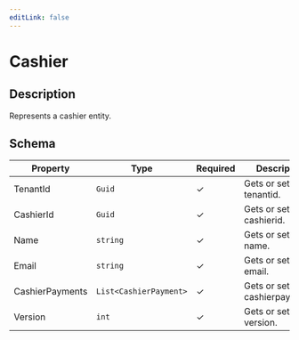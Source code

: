 ```yaml
---
editLink: false
---
```


# Cashier

## Description

Represents a cashier entity.

## Schema

<!-- #region schema -->

| Property | Type | Required | Description |
| -------- | ---- | -------- | ----------- |
| TenantId| `Guid` | ✓| Gets or sets the tenantid. |
| CashierId| `Guid` | ✓| Gets or sets the cashierid. |
| Name| `string` | ✓| Gets or sets the name. |
| Email| `string` | ✓| Gets or sets the email. |
| CashierPayments| `List<CashierPayment>` | ✓| Gets or sets the cashierpayments. |
| Version| `int` | ✓| Gets or sets the version. |


<!-- #endregion schema -->

